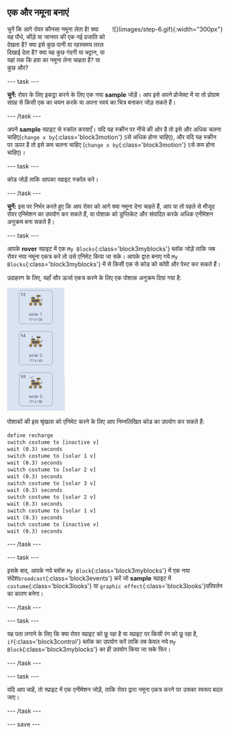 ## एक और नमूना बनाएं

<div style="display: flex; flex-wrap: wrap">
<div style="flex-basis: 200px; flex-grow: 1; margin-right: 15px;">
चुनें कि आगे रोवर कौनसा नमूना लेता है! क्या यह पौधे, कीड़े या जानवर की एक नई प्रजाति को देखता है? क्या इसे कुछ पानी या रहस्यमय तरल दिखाई देता है? क्या यह कुछ गंदगी या चट्टान, या यहां तक कि हवा का नमूना लेना चाहता है? या कुछ और?
</div>
<div>
![](images/step-6.gif){:width="300px"}
</div>
</div>

--- task ---

**चुनें:** रोवर के लिए इकट्ठा करने के लिए एक नया **sample** जोड़ें। आप इसे अपने प्रोजेक्ट में या तो प्रोग्राम संग्रह से किसी एक का चयन करके या अपना स्वयं का चित्र बनाकर जोड़ सकते हैं।

--- /task ---

अपने **sample** स्प्राइट से स्क्रॉल करवाएँ। यदि यह स्क्रीन पर नीचे की ओर है तो इसे और अधिक चलना चाहिए(`change x by`{:class='block3motion'} `5`से अधिक होना चाहिए), और यदि यह स्क्रीन पर ऊपर है तो इसे कम चलना चाहिए (`change x by`{:class='block3motion'} `5`से कम होना चाहिए)।

--- task ---

कोड जोड़ें ताकि आपका स्प्राइट स्क्रॉल करे।

--- /task ---

**चुनें:** इस पर निर्भर करते हुए कि आप रोवर को आगे क्या नमूना देना चाहते हैं, आप या तो पहले से मौजूद रोवर एनिमेशन का उपयोग कर सकते हैं, या पोशाक को डुप्लिकेट और संपादित करके अधिक एनीमेशन अनुक्रम बना सकते हैं।

--- task ---

आपके **rover** स्प्राइट में एक `My Blocks`{:class='block3myblocks'} ब्लॉक जोड़ें ताकि जब रोवर नया नमूना एकत्र करे तो उसे एनिमेट किया जा सके। आपके द्वारा बनाए गये `My Blocks`{:class='block3myblocks'} में से किसी एक से कोड को कॉपी और पेस्ट कर सकते हैं।

उदाहरण के लिए, यहाँ सौर ऊर्जा एकत्र करने के लिए एक पोशाक अनुक्रम दिया गया है:

![रोवर के साथ सौर पैनल का विस्तार करते हुए दिखाए गए तीन पोशाकें।](images/solar-animation.png)

पोशाकों की इस श्रृंखला को एनिमेट करने के लिए आप निम्नलिखित कोड का उपयोग कर सकते हैं:

```blocks3
define recharge
switch costume to [inactive v]
wait (0.3) seconds
switch costume to [solar 1 v]
wait (0.3) seconds
switch costume to [solar 2 v]
wait (0.3) seconds
switch costume to [solar 3 v]
wait (0.3) seconds
switch costume to [solar 2 v]
wait (0.3) seconds
switch costume to [solar 1 v]
wait (0.3) seconds
switch costume to [inactive v]
wait (0.3) seconds
```

--- /task ---

--- task ---

इसके बाद, आपके नये ब्लॉक `My Block`{:class='block3myblocks'} में एक नया संदेश`broadcast`{:class='block3events'} करें जो **sample** स्प्राइट में `costume`{:class='block3looks'} या `graphic effect`{:class='block3looks'}परिवर्तन का कारण बनेगा।

--- /task ---

--- task ---

यह पता लगाने के लिए कि क्या रोवर स्प्राइट को छू रहा है या स्प्राइट पर किसी रंग को छू रहा है, `if`{:class='block3control'} ब्लॉक का उपयोग करें ताकि तब केवल नये `My Block`{:class='block3myblocks'} का ही उपयोग किया जा सके फिर।

--- /task ---

--- task ---

यदि आप चाहें, तो स्प्राइट में एक एनीमेशन जोड़ें, ताकि रोवर द्वारा नमूना एकत्र करने पर उसका स्वरूप बदल जाए।

--- /task ---

--- save ---

